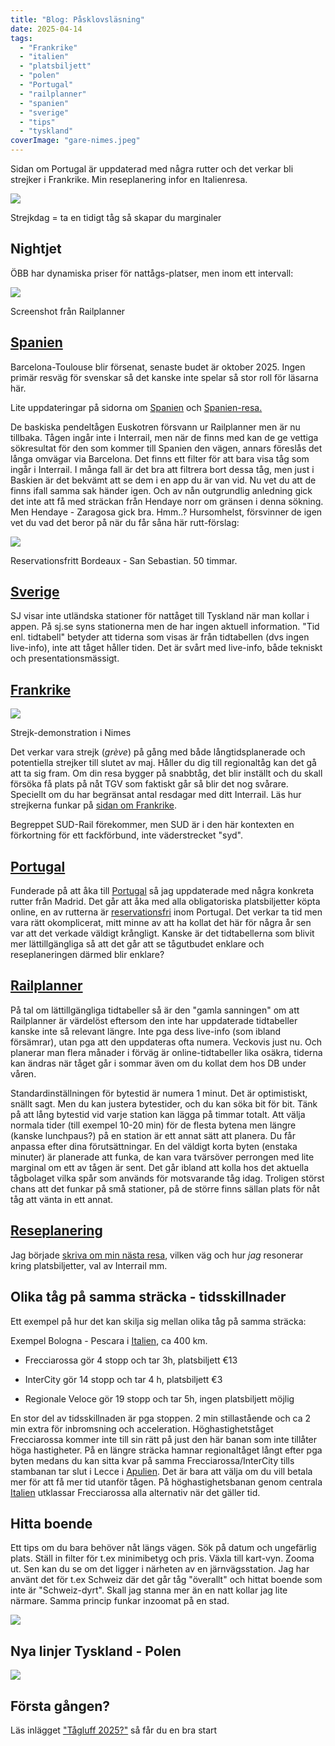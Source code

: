 ```yaml
---
title: "Blog: Påsklovsläsning"
date: 2025-04-14
tags: 
  - "Frankrike"
  - "italien"
  - "platsbiljett"
  - "polen"
  - "Portugal"
  - "railplanner"
  - "spanien"
  - "sverige"
  - "tips"
  - "tyskland"
coverImage: "gare-nimes.jpeg"
---
```


Sidan om Portugal är uppdaterad med några rutter och det verkar bli strejker i Frankrike. Min reseplanering infor en Italienresa.

 

![](images/pasklovslasning_4.jpeg?w=768)

<figcaption>

Strejkdag = ta en tidigt tåg så skapar du marginaler

</figcaption>

 

## Nightjet

ÖBB har dynamiska priser för nattågs-platser, men inom ett intervall:

 

![](images/pasklovslasning_6.jpg?w=750)

<figcaption>

Screenshot från Railplanner

</figcaption>

 

## [Spanien](https://www.trainfo.eu/spanien/)

Barcelona-Toulouse blir försenat, senaste budet är oktober 2025. Ingen primär resväg för svenskar så det kanske inte spelar så stor roll för läsarna här.

Lite uppdateringar på sidorna om [Spanien](https://www.trainfo.eu/spanien/) och [Spanien-resa.](https://www.trainfo.eu/spanien-resa/)

De baskiska pendeltågen Euskotren försvann ur Railplanner men är nu tillbaka. Tågen ingår inte i Interrail, men när de finns med kan de ge vettiga sökresultat för den som kommer till Spanien den vägen, annars föreslås det långa omvägar via Barcelona. Det finns ett filter för att bara visa tåg som ingår i Interrail. I många fall är det bra att filtrera bort dessa tåg, men just i Baskien är det bekvämt att se dem i en app du är van vid. Nu vet du att de finns ifall samma sak händer igen. Och av nån outgrundlig anledning gick det inte att få med sträckan från Hendaye norr om gränsen i denna sökning. Men Hendaye - Zaragosa gick bra. Hmm..? Hursomhelst, försvinner de igen vet du vad det beror på när du får såna här rutt-förslag:

 

![](images/pasklovslasning_5.jpg?w=1024)

<figcaption>

Reservationsfritt Bordeaux - San Sebastian. 50 timmar.

</figcaption>

 

## [Sverige](https://www.trainfo.eu/sverige/)

SJ visar inte utländska stationer för nattåget till Tyskland när man kollar i appen. På sj.se syns stationerna men de har ingen aktuell information. "Tid enl. tidtabell" betyder att tiderna som visas är från tidtabellen (dvs ingen live-info), inte att tåget håller tiden. Det är svårt med live-info, både tekniskt och presentationsmässigt.

## [Frankrike](https://www.trainfo.eu/frankrike/)

 

![](images/pasklovslasning_3.jpeg?w=605)

<figcaption>

Strejk-demonstration i Nimes

</figcaption>

 

Det verkar vara strejk (_grève_) på gång med både långtidsplanerade och potentiella strejker till slutet av maj. Håller du dig till regionaltåg kan det gå att ta sig fram. Om din resa bygger på snabbtåg, det blir inställt och du skall försöka få plats på nåt TGV som faktiskt går så blir det nog svårare. Speciellt om du har begränsat antal resdagar med ditt Interrail. Läs hur strejkerna funkar på [sidan om Frankrike](https://www.trainfo.eu/frankrike/#strejk).

Begreppet SUD-Rail förekommer, men SUD är i den här kontexten en förkortning för ett fackförbund, inte väderstrecket "syd".

## [Portugal](https://www.trainfo.eu/portugal/)

Funderade på att åka till [Portugal](https://www.trainfo.eu/portugal/) så jag uppdaterade med några konkreta rutter från Madrid. Det går att åka med alla obligatoriska platsbiljetter köpta online, en av rutterna är [reservationsfri](https://www.trainfo.eu/platsbiljettskrav-eller-inte/) inom Portugal. Det verkar ta tid men vara rätt okomplicerat, mitt minne av att ha kollat det här för några år sen var att det verkade väldigt krångligt. Kanske är det tidtabellerna som blivit mer lättillgängliga så att det går att se tågutbudet enklare och reseplaneringen därmed blir enklare?

## [Railplanner](https://www.trainfo.eu/railplanner-appen/)

På tal om lättillgängliga tidtabeller så är den "gamla sanningen" om att Railplanner är värdelöst eftersom den inte har uppdaterade tidtabeller kanske inte så relevant längre. Inte pga dess live-info (som ibland försämrar), utan pga att den uppdateras ofta numera. Veckovis just nu. Och planerar man flera månader i förväg är online-tidtabeller lika osäkra, tiderna kan ändras när tåget går i sommar även om du kollat dem hos DB under våren.

Standardinställningen för bytestid är numera 1 minut. Det är optimistiskt, snällt sagt. Men du kan justera bytestider, och du kan söka bit för bit. Tänk på att lång bytestid vid varje station kan lägga på timmar totalt. Att välja normala tider (till exempel 10-20 min) för de flesta bytena men längre (kanske lunchpaus?) på en station är ett annat sätt att planera. Du får anpassa efter dina förutsättningar. En del väldigt korta byten (enstaka minuter) är planerade att funka, de kan vara tvärsöver perrongen med lite marginal om ett av tågen är sent. Det går ibland att kolla hos det aktuella tågbolaget vilka spår som används för motsvarande tåg idag. Troligen störst chans att det funkar på små stationer, på de större finns sällan plats för nåt tåg att vänta in ett annat.

## [Reseplanering](https://www.trainfo.eu/stockholm-italien-tor/)

Jag började [skriva om min nästa resa](https://www.trainfo.eu/stockholm-italien-tor/), vilken väg och hur _jag_ resonerar kring platsbiljetter, val av Interrail mm.

## Olika tåg på samma sträcka - tidsskillnader

Ett exempel på hur det kan skilja sig mellan olika tåg på samma sträcka:

Exempel Bologna - Pescara i [Italien](https://www.trainfo.eu/italien/), ca 400 km.

- Frecciarossa gör 4 stopp och tar 3h, platsbiljett €13

- InterCity gör 14 stopp och tar 4 h, platsbiljett €3

- Regionale Veloce gör 19 stopp och tar 5h, ingen platsbiljett möjlig

En stor del av tidsskillnaden är pga stoppen. 2 min stillastående och ca 2 min extra för inbromsning och acceleration. Höghastighetståget Frecciarossa kommer inte till sin rätt på just den här banan som inte tillåter höga hastigheter. På en längre sträcka hamnar regionaltåget långt efter pga byten medans du kan sitta kvar på samma Frecciarossa/InterCity tills stambanan tar slut i Lecce i [Apulien](https://www.trainfo.eu/sicilien-kalbrien-apulien/). Det är bara att välja om du vill betala mer för att få mer tid utanför tågen. På höghastighetsbanan genom centrala [Italien](https://www.trainfo.eu/italien/) utklassar Frecciarossa alla alternativ när det gäller tid.

## Hitta boende

Ett tips om du bara behöver nåt längs vägen. Sök på datum och ungefärlig plats. Ställ in filter för t.ex minimibetyg och pris. Växla till kart-vyn. Zooma ut. Sen kan du se om det ligger i närheten av en järnvägsstation. Jag har använt det för t.ex Schweiz där det går tåg "överallt" och hittat boende som inte är "Schweiz-dyrt". Skall jag stanna mer än en natt kollar jag lite närmare. Samma princip funkar inzoomat på en stad.

![](images/pasklovslasning_1.jpeg?w=707)

## Nya linjer Tyskland - Polen

![](images/pasklovslasning_2.jpeg?w=646)

## Första gången?

Läs inlägget ["Tågluff 2025?"](https://www.trainfo.eu/2025/01/19/tagluff-2025/) så får du en bra start

